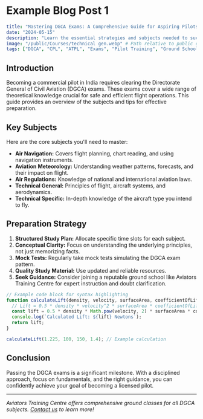 # Example Blog Post 1

```yaml
title: "Mastering DGCA Exams: A Comprehensive Guide for Aspiring Pilots"
date: "2024-05-15"
description: "Learn the essential strategies and subjects needed to successfully pass your DGCA CPL and ATPL exams. Tips from experienced instructors."
image: "/public/Courses/technical gen.webp" # Path relative to public directory
tags: ["DGCA", "CPL", "ATPL", "Exams", "Pilot Training", "Ground School"]
```

## Introduction

Becoming a commercial pilot in India requires clearing the Directorate General of Civil Aviation (DGCA) exams. These exams cover a wide range of theoretical knowledge crucial for safe and efficient flight operations. This guide provides an overview of the subjects and tips for effective preparation.

## Key Subjects

Here are the core subjects you'll need to master:

*   **Air Navigation:** Covers flight planning, chart reading, and using navigation instruments.
*   **Aviation Meteorology:** Understanding weather patterns, forecasts, and their impact on flight.
*   **Air Regulations:** Knowledge of national and international aviation laws.
*   **Technical General:** Principles of flight, aircraft systems, and aerodynamics.
*   **Technical Specific:** In-depth knowledge of the aircraft type you intend to fly.

## Preparation Strategy

1.  **Structured Study Plan:** Allocate specific time slots for each subject.
2.  **Conceptual Clarity:** Focus on understanding the underlying principles, not just memorizing facts.
3.  **Mock Tests:** Regularly take mock tests simulating the DGCA exam pattern.
4.  **Quality Study Material:** Use updated and reliable resources.
5.  **Seek Guidance:** Consider joining a reputable ground school like Aviators Training Centre for expert instruction and doubt clarification.

```javascript
// Example code block for syntax highlighting
function calculateLift(density, velocity, surfaceArea, coefficientOfLift) {
  // Lift = 0.5 * density * velocity^2 * surfaceArea * coefficientOfLift
  const lift = 0.5 * density * Math.pow(velocity, 2) * surfaceArea * coefficientOfLift;
  console.log(`Calculated Lift: ${lift} Newtons`);
  return lift;
}

calculateLift(1.225, 100, 150, 1.4); // Example calculation
```

## Conclusion

Passing the DGCA exams is a significant milestone. With a disciplined approach, focus on fundamentals, and the right guidance, you can confidently achieve your goal of becoming a licensed pilot.

---
*Aviators Training Centre offers comprehensive ground classes for all DGCA subjects. [Contact us](/contact) to learn more!*